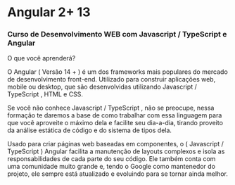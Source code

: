 # Angular 2+ 13

### Curso de Desenvolvimento WEB com Javascript / TypeScript e Angular

O que você aprenderá?

O Angular ( Versão 14 + ) é um dos frameworks mais populares do mercado de desenvolvimento front-end. Utilizado para construir aplicações web, mobile ou desktop, que são desenvolvidas utilizando Javascript / TypeScript , HTML e CSS.

Se você não conhece Javascript / TypeScript , não se preocupe, nessa formação te daremos a base de como trabalhar com essa linguagem para que você aproveite o máximo dela e facilite seu dia-a-dia, tirando proveito da análise estática de código e do sistema de tipos dela.

Usado para criar páginas web baseadas em componentes, o ( Javascript / TypeScript ) Angular facilita a manutenção de layouts complexos e isola as responsabilidades de cada parte do seu código. Ele também conta com uma comunidade muito grande e, tendo o Google como mantenedor do projeto, ele sempre está atualizado e evoluindo para se tornar ainda melhor.
